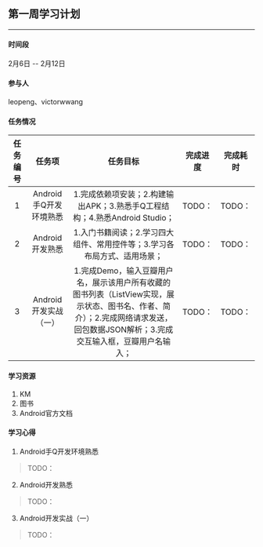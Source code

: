 ## 第一周学习计划
***

#### 时间段
2月6日 -- 2月12日  

#### 参与人
leopeng、victorwwang  

#### 任务情况
|任务编号|任务项|任务目标|完成进度|完成耗时|
|:--:|:--:|:--:|:--:|:--:|
|1|Android手Q开发环境熟悉|1.完成依赖项安装；2.构建输出APK；3.熟悉手Q工程结构；4.熟悉Android Studio；|TODO：|TODO：|
|2|Android开发熟悉|1.入门书籍阅读；2.学习四大组件、常用控件等；3.学习各布局方式、适用场景；|TODO：|TODO：|
|3|Android开发实战（一）|1.完成Demo，输入豆瓣用户名，展示该用户所有收藏的图书列表（ListView实现，展示状态、图书名、作者、简介）；2.完成网络请求发送，回包数据JSON解析；3.完成交互输入框，豆瓣用户名输入；|TODO：|TODO：|

#### 学习资源
1. KM
2. 图书
3. Android官方文档

#### 学习心得

1. Android手Q开发环境熟悉
> TODO：

2. Android开发熟悉
> TODO：

3. Android开发实战（一）
> TODO：